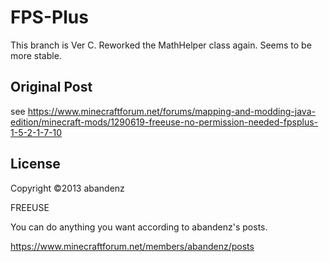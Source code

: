 # FPS-Plus

This branch is Ver C. Reworked the MathHelper class again. Seems to be more stable.

## Original Post

see https://www.minecraftforum.net/forums/mapping-and-modding-java-edition/minecraft-mods/1290619-freeuse-no-permission-needed-fpsplus-1-5-2-1-7-10

## License
Copyright ©2013 abandenz

FREEUSE

You can do anything you want according to abandenz's posts.

https://www.minecraftforum.net/members/abandenz/posts
